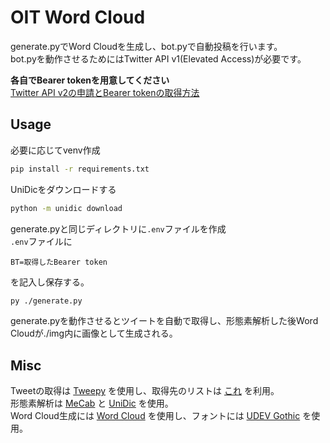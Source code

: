# OIT Word Cloud

generate.pyでWord Cloudを生成し、bot.pyで自動投稿を行います。  
bot.pyを動作させるためにはTwitter API v1(Elevated Access)が必要です。  

**各自でBearer tokenを用意してください**  
[Twitter API v2の申請とBearer tokenの取得方法](https://wporz.com/twitterapi-apikey-accesstoken/)

## Usage

必要に応じてvenv作成

```bash
pip install -r requirements.txt
```

UniDicをダウンロードする

```bash
python -m unidic download
```

generate.pyと同じディレクトリに```.env```ファイルを作成  
```.env```ファイルに  

```text
BT=取得したBearer token
```

を記入し保存する。

```bash
py ./generate.py
```

generate.pyを動作させるとツイートを自動で取得し、形態素解析した後Word Cloudが./img内に画像として生成される。  

## Misc

Tweetの取得は
[Tweepy](https://github.com/tweepy/tweepy)
を使用し、取得先のリストは
[これ](https://twitter.com/i/lists/1516921724033728512)
を利用。  
形態素解析は
[MeCab](https://github.com/taku910/mecab)
と
[UniDic](https://clrd.ninjal.ac.jp/unidic/)
を使用。  
Word Cloud生成には
[Word Cloud](https://github.com/amueller/word_cloud)
を使用し、フォントには
[UDEV Gothic](https://github.com/yuru7/udev-gothic)
を使用。
